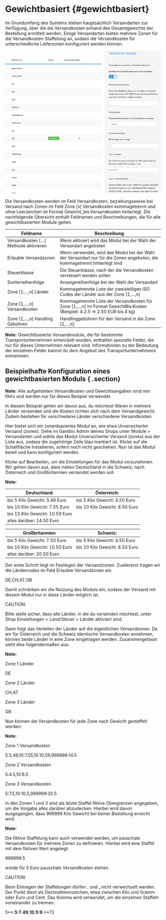 # Gewichtbasiert {#gewichtbasiert}

Im Grundumfang des Systems stehen hauptsächlich Versandarten zur Verfügung, über die die Versandkosten anhand des Gesamtgewichts der Bestellung ermittelt werden. Einige Versandarten bieten mehrere Zonen für die Versandkosten-Staffelung an, sodass die Versandkosten für unterschiedliche Lieferzonen konfiguriert werden können.

![](Bilder/Abb061_KonfigurationsmaskeDerVersandarten.PNG "Konfigurationsmaske der Versandarten")

Die Versandkosten werden im Feld Versandkosten, beziehungsweise bei Versand nach Zonen im Feld Zone \[x\] Versandkosten kommagetrennt und ohne Leerzeichen im Format Gewicht\_bis:Versandkosten hinterlegt. Die nachfolgende Übersicht enthält Feldnamen und Beschreibungen, die für alle gewichtbasierten Module gelten.

|Feldname|Beschreibung|
|--------|------------|
|Versandkosten \[…\] Methode aktivieren|Wenn aktiviert wird das Modul bei der Wahl der Versandart angeboten|
|Erlaubte Versandzonen|Wenn verwendet, wird das Modul bei der Wahl der Versandart nur für die Zonen angeboten, die kommagetrennt hinterlegt sind|
|Steuerklasse|Die Steuerklasse, nach der die Versandkosten versteuert werden sollen|
|Sortierreihenfolge|Anzeigereihenfolge bei der Wahl der Versandart|
|Zone \[1,...,n\] Länder|Kommagetrennte Liste der zweistelligen ISO Codes der Länder aus der Zone \[1,...,n\]|
|Zone \[1,...,n\] Versandkosten|Kommagetrennte Liste der Versandkosten für Zone \[1,...,n\] im Format GewichtBis:Kosten \(Beispiel: 4:2.5 =\> 2.50 EUR bis 4 kg\)|
|Zone \[1,...,n\] Handling Gebühren|Handlinggebühren für den Versand in die Zone \[1,...,n\]|

**Note:** Gewichtbasierte Versandmodule, die für bestimmte Transportunternehmen entwickelt wurden, enthalten spezielle Felder, die nur für dieses Unternehmen relevant sind. Informationen zu der Bedeutung der einzelnen Felder kannst du dem Angebot des Transportunternehmens entnehmen.

## Beispielhafte Konfiguration eines gewichtbasierten Moduls { .section}

**Note:** Alle aufgelisteten Versandkosten und Gewichtsangaben sind rein fiktiv und werden nur für dieses Beispiel verwendet.

In diesem Beispiel gehen wir davon aus, du möchtest Waren in mehrere Länder versenden und die Kosten richten sich nach dem Versandgewicht. Zudem bestehen für verschiedene Länder verschiedene Versandkosten.

Hier bietet sich ein zonenbasiertes Modul an, wie etwa Unversicherter Versand \(zones\). Gehe im Gambio Admin deines Shops unter Module \> Versandarten und wähle das Modul Unversicherter Versand \(zones\) aus der Liste aus, sodass die zugehörige Zeile blau markiert ist. Klicke auf die Schaltfläche Installieren, sofern noch nicht geschehen. Nun ist das Modul bereit und kann konfiguriert werden.

Klicke auf Bearbeiten, um die Einstellungen für das Modul vorzunehmen. Wir gehen davon aus, dass neben Deutschland in die Schweiz, nach Österreich und Großbritannien versendet werden soll.

**Note:**

|Deutschland:|Österreich:|
|------------|-----------|
|bis 5 Kilo Gewicht: 3.49 Euro|bis 5 Kilo Gewicht: 4.50 Euro|
|bis 10 Kilo Gewicht: 7.55 Euro|bis 10 Kilo Gewicht: 8.50 Euro|
|bis 15 Kilo Gewicht: 10.59 Euro| |
|alles darüber: 14.50 Euro| |

|Großbritannien:|Schweiz:|
|---------------|--------|
|bis 5 Kilo Gewicht: 7.50 Euro|bis 5 Kilo Gewicht: 4.50 Euro|
|bis 10 Kilo Gewicht: 10.50 Euro|bis 10 Kilo Gewicht: 8.50 Euro|
|alles darüber: 20.50 Euro| |

Der erste Schritt liegt im Festlegen der Versandzonen. Zuallererst tragen wir die Ländercodes im Feld Erlaubte Versandzonen ein:

DE,CH,AT,GB

Damit schränken wir die Nutzung des Moduls ein, sodass der Versand mit diesem Modul nur in diese Länder möglich ist.

CAUTION:

Bitte stelle sicher, dass alle Länder, in die du versenden möchtest, unter Shop Einstellungen \> Land/Steuer \> Länder aktiviert sind.

Dann folgt das Verteilen der Länder auf die eigentlichen Versandzonen. Da wir für Österreich und die Schweiz identische Versandkosten annehmen, können beide Länder in eine Zone eingetragen werden. Zusammengefasst sieht dies folgendermaßen aus:

**Note:**

Zone 1 Länder

DE

Zone 2 Länder

CH,AT

Zone 3 Länder

GB

Nun können die Versandkosten für jede Zone nach Gewicht gestaffelt werden:

**Note:**

Zone 1 Versandkosten

5:3.49,10:7.55,15:10.59,999999:14.5

Zone 2 Versandkosten

5:4.5,10:8.5

Zone 3 Versandkosten

5:7.5,10:10.5,999999:20.5

In den Zonen 1 und 3 sind als letzte Staffel fiktive Obergrenzen angegeben, um die Vorgabe alles darüber abzudecken. Hierbei wird davon ausgegangen, dass 999999 Kilo Gewicht bei keiner Bestellung erreicht wird.

**Note:**

Die fiktive Staffelung kann auch verwendet werden, um pauschale Versandkosten für mehrere Zonen zu definieren. Hierbei wird eine Staffel mit dem fiktiven Wert angelegt:

999999:5

würde für 5 Euro pauschale Versandkosten stehen.

CAUTION:

Beim Eintragen der Staffelungen dürfen **.** und **,** nicht verwechselt werden. Der Punkt dient als Dezimaltrennzeichen, etwa zwischen Kilo und Gramm oder Euro und Cent. Das Komma wird verwendet, um die einzelnen Staffeln voneinander zu trennen:

5**.**5:7**.**49**,**10**.**5:9**.**72



